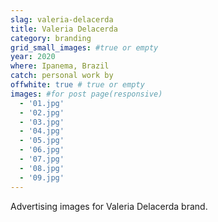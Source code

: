 ```yaml
---
slag: valeria-delacerda
title: Valeria Delacerda
category: branding
grid_small_images: #true or empty
year: 2020
where: Ipanema, Brazil
catch: personal work by
offwhite: true # true or empty
images: #for post page(responsive)
  - '01.jpg'
  - '02.jpg'
  - '03.jpg'
  - '04.jpg'
  - '05.jpg'
  - '06.jpg'
  - '07.jpg'
  - '08.jpg'
  - '09.jpg'
---
```


Advertising images for Valeria Delacerda brand.
